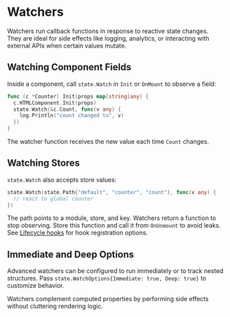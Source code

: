 # Watchers

Watchers run callback functions in response to reactive state changes. They are ideal for side effects like logging, analytics, or interacting with external APIs when certain values mutate.

## Watching Component Fields

Inside a component, call `state.Watch` in `Init` or `OnMount` to observe a field:

```go
func (c *Counter) Init(props map[string]any) {
  c.HTMLComponent.Init(props)
  state.Watch(&c.Count, func(v any) {
    log.Println("count changed to", v)
  })
}
```

The watcher function receives the new value each time `Count` changes.

## Watching Stores

`state.Watch` also accepts store values:

```go
state.Watch(state.Path{"default", "counter", "count"}, func(v any) {
  // react to global counter
})
```

The path points to a module, store, and key. Watchers return a function to stop observing. Store this function and call it from `OnUnmount` to avoid leaks. See [Lifecycle hooks](../api/core#lifecycle-hooks) for hook registration options.

## Immediate and Deep Options

Advanced watchers can be configured to run immediately or to track nested structures. Pass `state.WatchOptions{Immediate: true, Deep: true}` to customize behavior.

Watchers complement computed properties by performing side effects without cluttering rendering logic.
